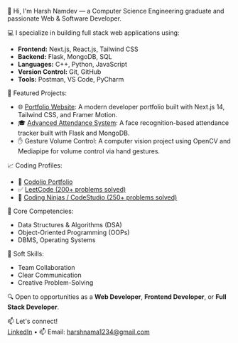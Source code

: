 👋 Hi, I'm Harsh Namdev — a Computer Science Engineering graduate and passionate Web & Software Developer.

💻 I specialize in building full stack web applications using:
- **Frontend:** Next.js, React.js, Tailwind CSS
- **Backend:** Flask, MongoDB, SQL
- **Languages:** C++, Python, JavaScript
- **Version Control:** Git, GitHub
- **Tools:** Postman, VS Code, PyCharm

🚀 Featured Projects:
- 🌐 [Portfolio Website](https://harsh-portfolio-pearl.vercel.app): A modern developer portfolio built with Next.js 14, Tailwind CSS, and Framer Motion.
- 🎓 [Advanced Attendance System](https://github.com/Harshnama123/advanced_attendance_system): A face recognition-based attendance tracker built with Flask and MongoDB.
- ✋ Gesture Volume Control: A computer vision project using OpenCV and Mediapipe for volume control via hand gestures.

📈 Coding Profiles:
- 🔗 [Codolio Portfolio](https://codolio.com/profile/harsh_namdev)
- ✅ [LeetCode (200+ problems solved)](https://leetcode.com/u/harsh_namdev12/)
- 🔧 [Coding Ninjas / CodeStudio (250+ problems solved)](https://www.naukri.com/code360/profile/harshnama)

🧠 Core Competencies:
- Data Structures & Algorithms (DSA)
- Object-Oriented Programming (OOPs)
- DBMS, Operating Systems

🤝 Soft Skills:
- Team Collaboration
- Clear Communication
- Creative Problem-Solving

🔍 Open to opportunities as a **Web Developer**, **Frontend Developer**, or **Full Stack Developer**.

📫 Let's connect!  
[LinkedIn](https://www.linkedin.com/in/harsh-namdev-b01441264/) • 📫 Email: [harshnama1234@gmail.com](mailto:harshnama1234@gmail.com)

